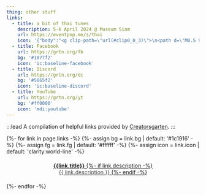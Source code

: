 ```yaml
---
thing: other stuff
links:
  - title: a bit of thai tunes
    description: 5-6 April 2024 @ Museum Siam
    url: https://eventpop.me/s/thai
    icon: '{"body":"<g clip-path=\"url(#clip0_0_3)\">\n<path d=\"M0.5 96.4C0.5 62.6 0.499999 45.8 7.1 32.9C12.9 21.6 22.1 12.3 33.4 6.6C46.3 -1.43051e-06 63.2 0 96.9 0H104C137.8 0 154.6 -1.43051e-06 167.5 6.6C178.8 12.4 188.1 21.6 193.8 32.9C200.4 45.8 200.4 62.7 200.4 96.4V103.5C200.4 137.3 200.4 154.1 193.8 167C188 178.3 178.8 187.6 167.5 193.3C154.6 199.9 137.7 199.9 104 199.9H96.9C63.1 199.9 46.3 199.9 33.4 193.3C22.1 187.5 12.8 178.3 7.1 167C0.499999 154.1 0.5 137.2 0.5 103.5V96.4Z\" fill=\"white\"/>\n<path d=\"M106.1 119.4C103.1 120.2 101.4 122.5 100.7 125.6L99.8 129.6C99 133.4 95.6 136.1 91.7 136C87.8 136 86.4 133.1 87.1 129L90.1 115.5C90.1 115.5 104.6 114.8 118.3 110.9C140.9 104.4 151.2 95.6 156.1 87.7C163.3 76 163.3 62.2 154.2 52.1C145.4 42.4 131.2 36.1 114.4 36C78.5 35.8 44.1 64.5 37.5 99.7C31 135 54.8 163.8 90.7 164C122.3 164.1 152.8 141.9 164.1 112.5C165.7 108.4 162 104.1 157.9 105.2C157.9 105.2 124.5 114.5 106.1 119.4ZM100.8 67.8C101.5 64.4 104.9 61.6 108.4 61.6C111.9 61.6 114.3 64.4 113.6 67.8L106.5 100C105.9 103.1 103.5 105.4 100.5 105.8L92.1 107L100.8 67.8Z\" fill=\"#260176\"/>\n</g>\n<defs>\n<clipPath id=\"clip0_0_3\">\n<rect width=\"201\" height=\"200\" fill=\"white\"/>\n</clipPath>\n</defs>","width":201,"height":201}'
  - title: Facebook
    url: https://grtn.org/fb
    bg: '#1877f2'
    icon: 'ic:baseline-facebook'
  - title: Discord
    url: https://grtn.org/dc
    bg: '#5865f2'
    icon: 'ic:baseline-discord'
  - title: YouTube
    url: https://grtn.org/yt
    bg: '#ff0000'
    icon: 'mdi:youtube'
---
```


:::lead
A compilation of helpful links provided by [Creatorsgarten](https://creatorsgarten.org/).
:::

<div style="display: flex; flex-direction: column; gap: 0.75rem">
{%- for link in page.links -%}
{%- assign bg = link.bg | default: '#1c1916' -%}
{%- assign fg = link.fg | default: '#ffffff' -%}
{%- assign icon = link.icon | default: 'clarity:world-line' -%}
<a href="{{link.url}}" style="padding: 0.25rem 0.5rem; display: flex; text-align: center; border-radius: 0.25rem; background: {{ bg }}; color: {{ fg }};">
<span style="font-size: 1.5em; display: flex; align-items: center; flex: none"><iconify-icon icon="{{ icon }}"></iconify-icon></span>
<span style="flex: 1; padding: 0.25rem; display: block;"><strong>{{link.title}}</strong>
{%- if link.description -%}
<br><span style="opacity: 0.8">{{ link.description }}</span>
{%- endif -%}
</span>
<span style="font-size: 1.5em; display: flex; align-items: center; flex: none"><iconify-icon icon="mdi:chevron-right"></iconify-icon></span>
</a>
{%- endfor -%}
</div>